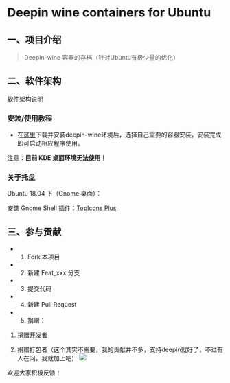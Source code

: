 # Deepin wine containers for Ubuntu

## 一、项目介绍

> Deepin-wine 容器的存档（针对Ubuntu有极少量的优化）

## 二、软件架构

软件架构说明

### 安装/使用教程

* 在[这里](https://github.com/wszqkzqk/deepin-wine-ubuntu)下载并安装deepin-wine环境后，选择自己需要的容器安装，安装完成即可启动相应程序使用。

注意：**目前 KDE 桌面环境无法使用！**

### 关于托盘

Ubuntu 18.04 下（Gnome 桌面）：

安装 Gnome Shell 插件：[TopIcons Plus](https://extensions.gnome.org/extension/1031/topicons/)

## 三、参与贡献

* 1. Fork 本项目
* 2. 新建 Feat_xxx 分支
* 3. 提交代码
* 4. 新建 Pull Request
* 5. 捐赠：
1. [捐赠开发者](https://bbs.deepin.org/forum.php?mod=viewthread&tid=40784&extra=page%3D1)

2. 捐赠打包者（这个其实不需要，我的贡献并不多，支持deepin就好了，不过有人在问，我就加上吧）
![](https://raw.githubusercontent.com/wszqkzqk/deepin-wine-containers-for-ubuntu/master/donate.png)


欢迎大家积极反馈！
